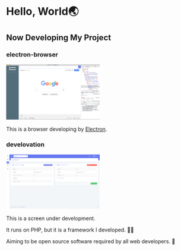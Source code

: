 # Hello, World🌏

## Now Developing My Project

### electron-browser

<div style="width:50%">
	<img
		src="https://raw.githubusercontent.com/huuyafwww/huuyafwww/master/electron-browser.png"
	>
</div>

This is a browser developing by [Electron](https://www.electronjs.org/).

### develovation

<div style="width:50%">
	<img
		src="https://raw.githubusercontent.com/huuyafwww/huuyafwww/master/develovation.png"
	>
</div>

This is a screen under development.

It runs on PHP, but it is a framework I developed. 👨‍💻

Aiming to be open source software required by all web developers. 🤝